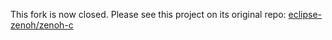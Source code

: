 This fork is now closed.
Please see this project on its original repo: [eclipse-zenoh/zenoh-c](https://github.com/eclipse-zenoh/zenoh-c)
